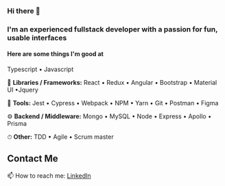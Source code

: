 ### Hi there 👋

### I'm an experienced fullstack developer with a passion for fun, usable interfaces 

#### Here are some things I'm good at
Typescript  • Javascript 

📕 **Libraries / Frameworks:** 
React • Redux • Angular • Bootstrap • Material UI •Jquery 

🔧 **Tools:**
Jest • Cypress • Webpack • NPM • Yarn • Git • Postman  • Figma

⚙️ **Backend / Middleware:**
Mongo • MySQL • Node  • Express  • Apollo  • Prisma 

⏱ **Other:**
TDD  • Agile  • Scrum master


## Contact Me
 📫 How to reach me: [LinkedIn](https://www.linkedin.com/in/bvasko/)

<!--
**bvasko/bvasko** is a ✨ _special_ ✨ repository because its `README.md` (this file) appears on your GitHub profile.

Here are some ideas to get you started:

- 🔭 I’m currently working on ...
- 🌱 I’m currently learning ...
- 👯 I’m looking to collaborate on ...
- 🤔 I’m looking for help with ...
- 💬 Ask me about ...
-
- 😄 Pronouns: ...
- ⚡ Fun fact: ...
-->
